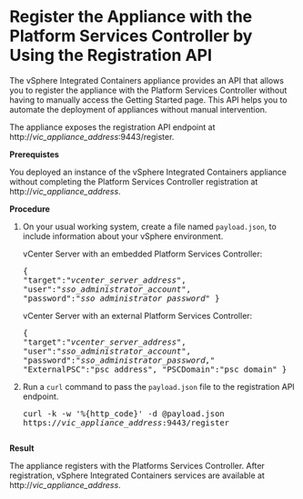 # Register the Appliance with the Platform Services Controller by Using the Registration API #

The vSphere Integrated Containers appliance provides an API that allows you to register the appliance with the Platform Services Controller without having to manually access the Getting Started page. This API helps you to automate the deployment of appliances without manual intervention.

The appliance exposes the registration API endpoint at http://<i>vic_appliance_address</i>:9443/register.

**Prerequistes**

You deployed an instance of the vSphere Integrated Containers appliance without completing the Platform Services Controller registration at http://<i>vic_appliance_address</i>.

**Procedure**

1. On your usual working system, create a file named `payload.json`, to include information about your vSphere environment.

    vCenter Server with an embedded Platform Services Controller:<pre>{
  "target":"<i>vcenter_server_address</i>",
  "user":"<i>sso_administrator_account</i>",
  "password":"<i>sso_administrator_password</i>"
}</pre>

    vCenter Server with an external Platform Services Controller:<pre>{
  "target":"<i>vcenter_server_address</i>",
  "user":"<i>sso_administrator_account</i>",
  "password":"<i>sso_administrator_password</i>,"
  "ExternalPSC":"psc_address",
  "PSCDomain":"psc_domain"
}</pre> 

2. Run a `curl` command to pass the `payload.json` file to the registration API endpoint.<pre>curl -k -w '%{http_code}' -d @payload.json https://<i>vic_appliance_address</i>:9443/register
</pre> 

**Result**

The appliance registers with the Platforms Services Controller. After registration, vSphere Integrated Containers services are available at  http://<i>vic_appliance_address</i>.